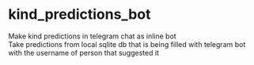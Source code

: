 # kind_predictions_bot

Make kind predictions in telegram chat as inline bot  
Take predictions from local sqlite db that is being filled with telegram bot with the username of person that suggested it

